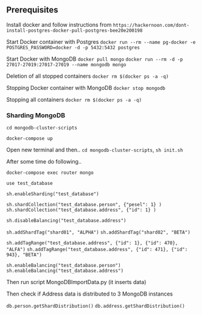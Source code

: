 ## Prerequisites

Install docker and follow instructions from
`https://hackernoon.com/dont-install-postgres-docker-pull-postgres-bee20e200198`

Start Docker container with Postgres
`docker run --rm --name pg-docker -e POSTGRES_PASSWORD=docker -d -p 5432:5432 postgres`

Start Docker with MongoDB
`docker pull mongo`
`docker run --rm -d -p 27017-27019:27017-27019 --name mongodb mongo`

Deletion of all stopped containers
`docker rm $(docker ps -a -q)`

Stopping Docker container with MongoDB
`docker stop mongodb`

Stopping all containers
`docker rm $(docker ps -a -q)`

### Sharding MongoDB ###

`cd mongodb-cluster-scripts`

`docker-compose up`

Open new terminal and then.. `cd mongodb-cluster-scripts`, `sh init.sh`

After some time do following..

`docker-compose exec router mongo`

`use test_database`

`sh.enableSharding("test_database")`

`sh.shardCollection("test_database.person", {"pesel": 1} )`
`sh.shardCollection("test_database.address", {"id": 1} )`

`sh.disableBalancing("test_database.address")`

`sh.addShardTag("shard01", "ALPHA")`
`sh.addShardTag("shard02", "BETA")`

`sh.addTagRange("test_database.address", {"id": 1}, {"id": 470}, "ALFA")`
`sh.addTagRange("test_database.address", {"id": 471}, {"id": 943}, "BETA")`

`sh.enableBalancing("test_database.person")`
`sh.enableBalancing("test_database.address")`

Then run script MongoDBImportData.py (it inserts data)

Then check if Address data is distributed to 3 MongoDB instances

`db.person.getShardDistribution()`
`db.address.getShardDistribution()`